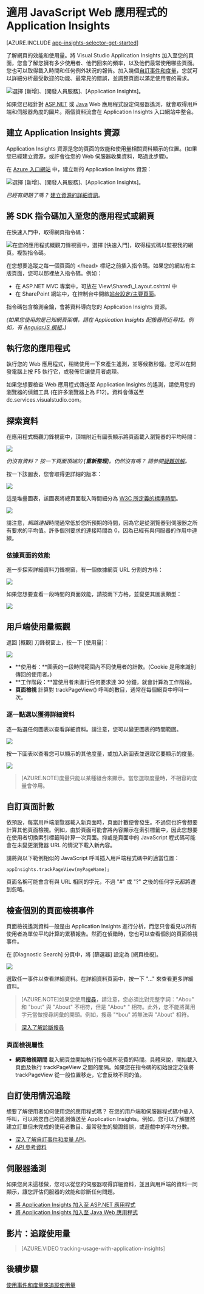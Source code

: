 <properties 
	pageTitle="適用 JavaScript Web 應用程式的 Application Insights" 
	description="取得頁面檢視和工作階段計數、Web 用戶端資料，並追蹤使用量模式。Detect exceptions and performance issues in JavaScript web pages." 
	services="application-insights" 
    documentationCenter=""
	authors="alancameronwills" 
	manager="douge"/>

<tags 
	ms.service="application-insights" 
	ms.workload="tbd" 
	ms.tgt_pltfrm="ibiza" 
	ms.devlang="na" 
	ms.topic="article" 
	ms.date="07/10/2015" 
	ms.author="awills"/>
 
# 適用 JavaScript Web 應用程式的 Application Insights

[AZURE.INCLUDE [app-insights-selector-get-started](../../includes/app-insights-selector-get-started.md)]

了解網頁的效能和使用量。將 Visual Studio Application Insights 加入至您的頁面，您會了解您擁有多少使用者、他們回來的頻率，以及他們最常使用哪些頁面。您也可以取得載入時間和任何例外狀況的報告。加入幾個[自訂事件和度量][track]，您就可以詳細分析最受歡迎的功能、最常見的錯誤，並調整頁面以滿足使用者的需求。

![選擇 [新增]、[開發人員服務]、[Application Insights]。](./media/app-insights-javascript/16-page-views.png)

如果您已經針對 [ASP.NET][greenbrown] 或 [Java][java] Web 應用程式設定伺服器遙測，就會取得用戶端和伺服器角度的圖片。兩個資料流會在 Application Insights 入口網站中整合。

## 建立 Application Insights 資源

Application Insights 資源是您的頁面的效能和使用量相關資料顯示的位置。(如果您已經建立資源，或許會從您的 Web 伺服器收集資料，略過此步驟)。

在 [Azure 入口網站](http://portal.azure.com) 中，建立新的 Application Insights 資源：

![選擇 [新增]、[開發人員服務]、[Application Insights]。](./media/app-insights-javascript/01-create.png)

*已經有問題了嗎？* [建立資源的詳細資訊][new]。


## 將 SDK 指令碼加入至您的應用程式或網頁

在快速入門中，取得網頁指令碼：

![在您的應用程式概觀刀鋒視窗中，選擇 [快速入門]，取得程式碼以監視我的網頁。複製指令碼。](./media/app-insights-javascript/02-monitor-web-page.png)

在您想要追蹤之每一個頁面的 &lt;/head&gt; 標記之前插入指令碼。如果您的網站有主版頁面，您可以那裡放入指令碼。例如：

* 在 ASP.NET MVC 專案中，可放在 View\\Shared\\\_Layout.cshtml 中
* 在 SharePoint 網站中，在控制台中開啟[站台設定/主要頁面](app-insights-sharepoint.md)。

指令碼包含檢測金鑰，會將資料導向您的 Application Insights 資源。

*(如果您使用的是已知網頁架構，請在 Application Insights 配接器附近尋找。例如，有 [AngularJS 模組](http://ngmodules.org/modules/angular-appinsights)。)*

 
## <a name="run"></a>執行您的應用程式

執行您的 Web 應用程式，稍微使用一下來產生遙測，並等候數秒鐘。您可以在開發電腦上按 F5 執行它，或發佈它讓使用者處理。

如果您想要檢查 Web 應用程式傳送至 Application Insights 的遙測，請使用您的瀏覽器的偵錯工具 (在許多瀏覽器上為 F12)。資料會傳送至 dc.services.visualstudio.com。

## 探索資料

在應用程式概觀刀鋒視窗中，頂端附近有圖表顯示將頁面載入瀏覽器的平均時間：


![](./media/app-insights-javascript/05-browser-page-load.png)


*仍沒有資料？ 按一下頁面頂端的 [**重新整理**]。仍然沒有嗎？ 請參閱[疑難排解][qna]。*

按一下該圖表，您會取得更詳細的版本：

![](./media/app-insights-javascript/07-client-perf.png)

這是堆疊圖表，該圖表將總頁面載入時間細分為 [W3C 所定義的標準時間](http://www.w3.org/TR/navigation-timing/#processing-model)。

![](./media/app-insights-javascript/08-client-split.png)

請注意，*網路連接*時間通常低於您所預期的時間，因為它是從瀏覽器到伺服器之所有要求的平均值。許多個別要求的連接時間為 0，因為已經有與伺服器的作用中連線。


### 依據頁面的效能

進一步探索詳細資料刀鋒視窗，有一個依據網頁 URL 分割的方格：


![](./media/app-insights-javascript/09-page-perf.png)

如果您想要查看一段時間的頁面效能，請按兩下方格，並變更其圖表類型：

![](./media/app-insights-javascript/10-page-perf-area.png)

## 用戶端使用量概觀

返回 [概觀] 刀鋒視窗上，按一下 [使用量]：

![](./media/app-insights-javascript/14-usage.png)

* **使用者：**圖表的一段時間範圍內不同使用者的計數。(Cookie 是用來識別傳回的使用者。)
* **工作階段：**當使用者未進行任何要求達 30 分鐘，就會計算為工作階段。
* **頁面檢視** 計算對 trackPageView() 呼叫的數目，通常在每個網頁中呼叫一次。


### 逐一點選以獲得詳細資料

逐一點選任何圖表以查看詳細資料。請注意，您可以變更圖表的時間範圍。

![](./media/app-insights-javascript/appinsights-49usage.png)


按一下圖表以查看您可以顯示的其他度量，或加入新圖表並選取它要顯示的度量。

![](./media/app-insights-javascript/appinsights-63usermetrics.png)

> [AZURE.NOTE]度量只能以某種組合來顯示。當您選取度量時，不相容的度量會停用。



## 自訂頁面計數

依預設，每當用戶端瀏覽器載入新頁面時，頁面計數便會發生。不過您也許會想要計算其他頁面檢視。例如，由於頁面可能會將內容顯示在索引標籤中，因此您想要在使用者切換索引標籤時計算一次頁面。抑或是頁面中的 JavaScript 程式碼可能會在未變更瀏覽器 URL 的情況下載入新內容。

請將與以下範例相似的 JavaScript 呼叫插入用戶端程式碼中的適當位置：

    appInsights.trackPageView(myPageName);

頁面名稱可能會含有與 URL 相同的字元，不過 "#" 或 "?" 之後的任何字元都將遭到忽略。


## 檢查個別的頁面檢視事件

頁面檢視遙測資料一般是由 Application Insights 進行分析，而您只會看見以所有使用者為單位平均計算的累積報告。然而在偵錯時，您也可以查看個別的頁面檢視事件。

在 [Diagnostic Search] 分頁中，將 [篩選器] 設定為 [網頁檢視]。

![](./media/app-insights-javascript/12-search-pages.png)

選取任一事件以查看詳細資料。在詳細資料頁面中，按一下 "..." 來查看更多詳細資料。

> [AZURE.NOTE]如果您使用[搜尋][diagnostic]，請注意，您必須比對完整字詞："Abou" 和 "bout" 與 "About" 不相符，但是 "Abou\* " 相符。此外，您不能將萬用字元當做搜尋詞彙的開頭。例如，搜尋 "\*bou" 將無法與 "About" 相符。

> [深入了解診斷搜尋][diagnostic]

### 頁面檢視屬性

* **網頁檢視期間** 載入網頁並開始執行指令碼所花費的時間。具體來說，開始載入頁面及執行 trackPageView 之間的間隔。如果您在指令碼的初始設定之後將 trackPageView 從一般位置移走，它會反映不同的值。 

## 自訂使用情況追蹤

想要了解使用者如何使用您的應用程式嗎？ 在您的用戶端和伺服器程式碼中插入呼叫，可以將您自己的遙測傳送至 Application Insights。例如，您可以了解雖然建立訂單但未完成的使用者數目、最常發生的驗證錯誤，或遊戲中的平均分數。

* [深入了解自訂事件和度量 API][track]。
* [API 參考資料](https://github.com/Microsoft/ApplicationInsights-JS/blob/master/API-reference.md)

## 伺服器遙測

如果您尚未這樣做，您可以從您的伺服器取得詳細資料，並且與用戶端的資料一同顯示，讓您評估伺服器的效能和診斷任何問題。

* [將 Application Insights 加入至 ASP.NET 應用程式][greenbrown]
* [將 Application Insights 加入至 Java Web 應用程式][java]


## <a name="video"></a>影片：追蹤使用量

> [AZURE.VIDEO tracking-usage-with-application-insights]

## <a name="next"></a> 後續步驟

[使用事件和度量來追蹤使用量][track]




<!--Link references-->

[diagnostic]: app-insights-diagnostic-search.md
[greenbrown]: app-insights-start-monitoring-app-health-usage.md
[java]: app-insights-java-get-started.md
[new]: app-insights-create-new-resource.md
[qna]: app-insights-troubleshoot-faq.md
[track]: app-insights-api-custom-events-metrics.md

 

<!---HONumber=July15_HO5-->